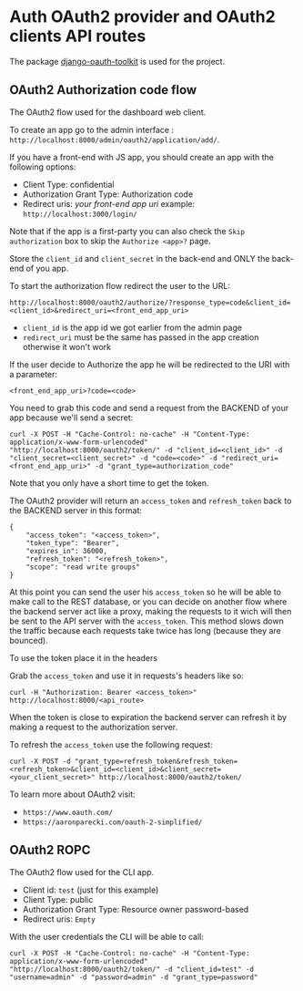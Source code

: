 # Auth OAuth2 provider and OAuth2 clients API routes

The package [django-oauth-toolkit](https://django-oauth-toolkit.readthedocs.io/en/latest/) is used for the project.

## OAuth2 Authorization code flow

The OAuth2 flow used for the dashboard web client.

To create an app go to the admin interface : `http://localhost:8000/admin/oauth2/application/add/`.

If you have a front-end with JS app, you should create an app with the following options:

* Client Type: confidential
* Authorization Grant Type: Authorization code
* Redirect uris: *your front-end app uri* example: `http://localhost:3000/login/`

Note that if the app is a first-party you can also check the `Skip authorization` box to skip the `Authorize <app>?` page.

Store the `client_id` and `client_secret` in the back-end and ONLY the back-end of you app.

To start the authorization flow redirect the user to the URL:
```
http://localhost:8000/oauth2/authorize/?response_type=code&client_id=<client_id>&redirect_uri=<front_end_app_uri>
```

* `client_id` is the app id we got earlier from the admin page
* `redirect_uri` must be the same has passed in the app creation otherwise it won't work

If the user decide to Authorize the app he will be redirected to the URI with a parameter:

```
<front_end_app_uri>?code=<code>
```

You need to grab this code and send a request from the BACKEND of your app because we'll send a secret:
```
curl -X POST -H "Cache-Control: no-cache" -H "Content-Type: application/x-www-form-urlencoded" "http://localhost:8000/oauth2/token/" -d "client_id=<client_id>" -d "client_secret=<client_secret>" -d "code=<code>" -d "redirect_uri=<front_end_app_uri>" -d "grant_type=authorization_code"
```

Note that you only have a short time to get the token.

The OAuth2 provider will return an `access_token` and `refresh_token` back to the BACKEND server in this format:
```
{
    "access_token": "<access_token>",
    "token_type": "Bearer",
    "expires_in": 36000,
    "refresh_token": "<refresh_token>",
    "scope": "read write groups"
}
```

At this point you can send the user his `access_token` so he will be able to make call to the REST database, or you can decide on another flow where the backend server act like a proxy, making the requests to it wich will then be sent to the API server with the `access_token`. This method slows down the traffic because each requests take twice has long (because they are bounced).

To use the token place it in the headers

Grab the `access_token` and use it in requests's headers like so:
```
curl -H "Authorization: Bearer <access_token>" http://localhost:8000/<api_route>
```

When the token is close to expiration the backend server can refresh it by making a request to the authorization server.

To refresh the `access_token` use the following request:
```
curl -X POST -d "grant_type=refresh_token&refresh_token=<refresh_token>&client_id=<client_id>&client_secret=<your_client_secret>" http://localhost:8000/oauth2/token/
```

To learn more about OAuth2 visit:

* `https://www.oauth.com/`
* `https://aaronparecki.com/oauth-2-simplified/`

## OAuth2 ROPC

The OAuth2 flow used for the CLI app.

* Client id: `test` (just for this example)
* Client Type: public
* Authorization Grant Type: Resource owner password-based
* Redirect uris: `Empty`

With the user credentials the CLI will be able to call:
```
curl -X POST -H "Cache-Control: no-cache" -H "Content-Type: application/x-www-form-urlencoded" "http://localhost:8000/oauth2/token/" -d "client_id=test" -d "username=admin" -d "password=admin" -d "grant_type=password"
```
